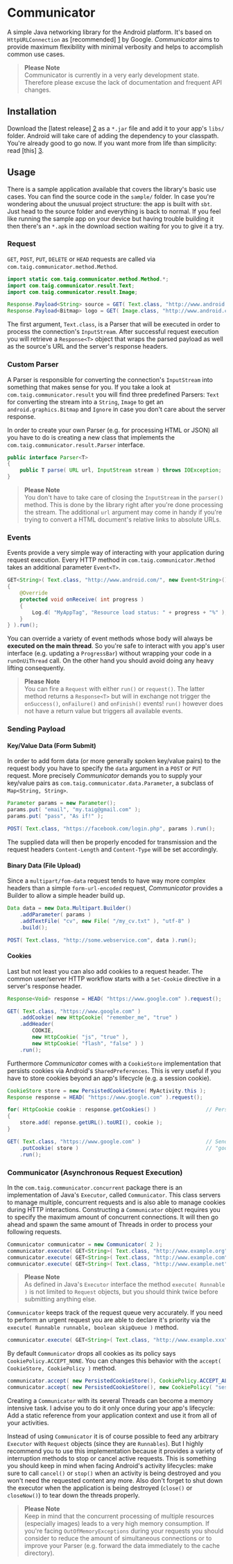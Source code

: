 # Communicator

A simple Java networking library for the Android platform. It's based on `HttpURLConnection` as [recommended] [1] by
Google. *Communicator* aims to provide maximum flexibility with minimal verbosity and helps to accomplish common use
cases.

> **Please Note**  
> Communicator is currently in a very early development state. Therefore please excuse the lack of documentation and
> frequent API changes.

## Installation

Download the [latest release] [2] as a `*.jar` file and add it to your app's `libs/` folder. Android will take care of
adding the dependency to your classpath. You're already good to go now. If you want more from life than simplicity: read
[this] [3].

## Usage

There is a sample application available that covers the library's basic use cases. You can find the source code in the
`sample/` folder. In case you're wondering about the unusual project structure: the app is built with `sbt`. Just head
to the source folder and everything is back to normal. If you feel like running the sample app on your device but having
trouble building it then there's an `*.apk` in the download section waiting for you to give it a try.

### Request

`GET`, `POST`, `PUT`, `DELETE` or `HEAD` requests are called via `com.taig.communicator.method.Method`.

````java
import static com.taig.communicator.method.Method.*;
import com.taig.communicator.result.Text;
import com.taig.communicator.result.Image;

Response.Payload<String> source = GET( Text.class, "http://www.android.com/" ).followRedirects( true ).request();
Response.Payload<Bitmap> logo = GET( Image.class, "http://www.android.com/images/logo.png" ).request();
````

The first argument, `Text.class`, is a Parser that will be executed in order to process the connection's `InputStream`.
After successful request execution you will retrieve a `Response<T>` object that wraps the parsed payload as well as
the source's URL and the server's response headers.

### Custom Parser

A Parser is responsible for converting the connection's `InputStream` into something that makes sense for you.
If you take a look at `com.taig.communicator.result` you will find three predefined Parsers: `Text` for converting the
stream into a `String`, `Image` to get an `android.graphics.Bitmap` and `Ignore` in case you don't care about the server
response.

In order to create your own Parser (e.g. for processing HTML or JSON) all you have to do is creating a new class that
implements the `com.taig.communicator.result.Parser` interface.

````java
public interface Parser<T>
{
	public T parse( URL url, InputStream stream ) throws IOException;
}
````

> **Please Note**  
> You don't have to take care of closing the `InputStream` in the `parser()` method. This is done by the library right
> after you're done processing the stream. The additional `url` argument may come in handy if you're trying to convert
> a HTML document's relative links to absolute URLs.

### Events

Events provide a very simple way of interacting with your application during request execution. Every HTTP method in
`com.taig.communicator.Method` takes an additional parameter `Event<T>`.

````java
GET<String>( Text.class, "http://www.android.com/", new Event<String>()
{
	@Override
	protected void onReceive( int progress )
	{
		Log.d( "MyAppTag", "Resource load status: " + progress + "%" );
	}
} ).run();
````

You can override a variety of event methods whose body will always be **executed on the main thread**. So you're safe
to interact with you app's user interface (e.g. updating a `ProgressBar`) without wrapping your code in a
`runOnUiThread` call. On the other hand you should avoid doing any heavy lifting consequently.

> **Please Note**  
> You can fire a `Request` with either `run()` or `request()`. The latter method returns a `Response<T>` but will in
> exchange not trigger the `onSuccess()`, `onFailure()` and `onFinish()` events! `run()` however does not have a return
> value but triggers all available events.

### Sending Payload

#### Key/Value Data (Form Submit)

In order to add form data (or more generally spoken key/value pairs) to the request body you have to specify the `data`
argument in a `POST` or `PUT` request. More precisely *Communicator* demands you to supply your key/value pairs as
`com.taig.communicator.data.Parameter`, a subclass of `Map<String, String>`.

````java
Parameter params = new Parameter();
params.put( "email", "my.taig@gmail.com" );
params.put( "pass", "As if!" );

POST( Text.class, "https://facebook.com/login.php", params ).run();
````

The supplied data will then be properly encoded for transmission and the request headers `Content-Length` and
`Content-Type` will be set accordingly.

#### Binary Data (File Upload)

Since a `multipart/fom-data` request tends to have way more complex headers than a simple `form-url-encoded` request,
*Communicator* provides a Builder to allow a simple header build up.

````java
Data data = new Data.Multipart.Builder()
	.addParameter( params )
	.addTextFile( "cv", new File( "/my_cv.txt" ), "utf-8" )
	.build();

POST( Text.class, "http://some.webservice.com", data ).run();
````

#### Cookies

Last but not least you can also add cookies to a request header. The common user/server HTTP workflow starts with a
`Set-Cookie` directive in a server's response header.

````java
Response<Void> response = HEAD( "https://www.google.com" ).request();

GET( Text.class, "https://www.google.com" )
    .addCookie( new HttpCookie( "remember_me", "true" )
    .addHeader(
        COOKIE,
        new HttpCookie( "js", "true" ),
        new HttpCookie( "flash", "false" ) )
    .run();
````

Furthermore *Communicator* comes with a `CookieStore` implementation that persists cookies via Android's
`SharedPreferences`. This is very useful if you have to store cookies beyond an app's lifecycle (e.g. a session cookie).

````java
CookieStore store = new PersistedCookieStore( MyActivity.this );
Response response = HEAD( "https://www.google.com" ).request();

for( HttpCookie cookie : response.getCookies() )                // Persist retrieved cookies.
{
	store.add( reponse.getURL().toURI(), cookie );
}

GET( Text.class, "https://www.google.com" )                     // Send persisted cookies that are associated with
    .putCookie( store )                                         // "google.com" along with the request.
    .run();
````

### Communicator (Asynchronous Request Execution)

In the `com.taig.communicator.concurrent` package there is an implementation of Java's `Executor`, called
`Communicator`. This class servers to manage multiple, concurrent requests and is also able to manage cookies during
HTTP interactions. Constructing a `Communicator` object requires you to specify the maximum amount of concurrent
connections. It will then go ahead and spawn the same amount of Threads in order to process your following requests.

````java
Communicator communicator = new Communicator( 2 );
communicator.execute( GET<String>( Text.class, "http://www.example.org" ) );
communicator.execute( GET<String>( Text.class, "http://www.example.com" ) );
communicator.execute( GET<String>( Text.class, "http://www.example.net" ) );
````

> **Please Note**  
> As defined in Java's `Executor` interface the method `execute( Runnable )` is not limited to `Request` objects, but
> you should think twice before submitting anything else.

`Communicator` keeps track of the request queue very accurately. If you need to perform an urgent request you are able
to declare it's priority via the `execute( Runnable runnable, boolean skipQueue )` method.

````java
communicator.execute( GET<String>( Text.class, "http://www.example.xxx" ), true );
````

By default `Communicator` drops all cookies as its policy says `CookiePolicy.ACCEPT_NONE`. You can changes this behavior
with the `accept( CookieStore, CookiePolicy )` method.

````java
communicator.accept( new PersistedCookieStore(), CookiePolicy.ACCEPT_ALL );
communicator.accept( new PersistedCookieStore(), new CookiePolicy( "session", "sess", "SESSIONID" ) );
````

Creating a `Communicator` with its several Threads can become a memory intensive task. I advise you to do it only once
during your app's lifecycle: Add a static reference from your application context and use it from all of your activities.

Instead of using `Communicator` it is of course possible to feed any arbitrary `Executor` with `Request` objects (since
they are `Runnables`). But I highly recommend you to use this implementation because it provides a variety of
interruption methods to stop or cancel active requests. This is something you should keep in mind when facing Android's
activity lifecycles: make sure to call `cancel()` or `stop()` when an activity is being destroyed and you won't need
the requested content any more. Also don't forget to shut down the executor when the application is being destroyed
(`close()` or `closeNow()`) to tear down the threads properly.

> **Please Note**  
> Keep in mind that the concurrent processing of multiple resources (especially images) leads to a very high memory
> consumption. If you're facing `OutOfMemoryExceptions` during your requests you should consider to reduce the amount of
> simultaneous connections or to improve your Parser (e.g. forward the data immediately to the cache directory).

[1]: http://android-developers.blogspot.de/2011/09/androids-http-clients.html
[2]: https://github.com/Taig/Communicator/releases
[3]: http://tools.android.com/recent/dealingwithdependenciesinandroidprojects
